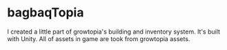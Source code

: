 # bagbaqTopia
I created a little part of growtopia's building and inventory system. It's built with Unity. All of assets in game are took from growtopia assets.
